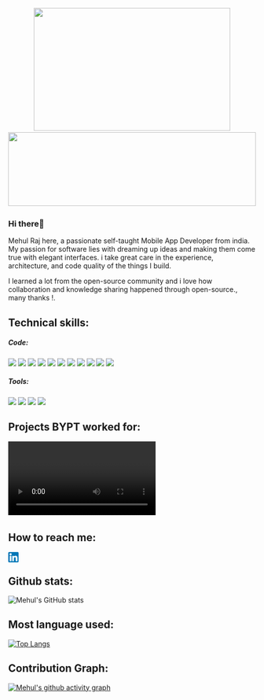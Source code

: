 <p align="center">
  <img src="https://user-images.githubusercontent.com/53267243/206183595-6d20943d-a482-4552-9384-f1c0c7407bf5.jpg" width="400" height="250">
  <img src="https://raw.githubusercontent.com/matfantinel/matfantinel/master/waves.svg" width="100%" height="150" position="absolute">
  </p>

### Hi there👋
Mehul Raj here, a passionate self-taught Mobile App Developer from india. My passion for software lies with dreaming up ideas and making them come true with elegant interfaces. i take great care in the experience, architecture, and code quality of the things I build.

I learned a lot from the open-source community and i love how collaboration and knowledge sharing happened through open-source., many thanks !.

## Technical skills:

##### Code:
<div>
<img src='https://img.shields.io/badge/react_native-%2320232a.svg?style=for-the-badge&logo=react&logoColor=%2361DAFB'/>
  <img src='https://img.shields.io/badge/iOS-000000?style=for-the-badge&logo=ios&logoColor=white'/>
  <img src='https://img.shields.io/badge/redux-%23593d88.svg?style=for-the-badge&logo=redux&logoColor=white'/>
  <img src='https://img.shields.io/badge/Android-3DDC84?style=for-the-badge&logo=android&logoColor=white'/>
  <img src='https://img.shields.io/badge/Java-ED8B00?style=for-the-badge&logo=java&logoColor=white'/>
  <img src='https://img.shields.io/badge/javascript-%23323330.svg?style=for-the-badge&logo=javascript&logoColor=%23F7DF1E'/>
  <img src='https://img.shields.io/badge/kotlin-%237F52FF.svg?style=for-the-badge&logo=kotlin&logoColor=white'/>
  <img src='https://img.shields.io/badge/Firebase-039BE5?style=for-the-badge&logo=Firebase&logoColor=white'/>
  <img src='https://img.shields.io/badge/git-%23F05033.svg?style=for-the-badge&logo=git&logoColor=white'/>
    <img src='https://img.shields.io/badge/dart-%230175C2.svg?style=for-the-badge&logo=dart&logoColor=white'/>
    <img src='https://img.shields.io/badge/Flutter-%2302569B.svg?style=for-the-badge&logo=Flutter&logoColor=white'/>
  
</div>

##### Tools:
<div>
<img src='https://img.shields.io/badge/Android%20Studio-3DDC84.svg?style=for-the-badge&logo=android-studio&logoColor=white'/>
  <img src='https://img.shields.io/badge/Visual%20Studio%20Code-0078d7.svg?style=for-the-badge&logo=visual-studio-code&logoColor=white'/>
  <img src='https://img.shields.io/badge/Xcode-007ACC?style=for-the-badge&logo=Xcode&logoColor=white'/>
  <img src='https://img.shields.io/badge/github-%23121011.svg?style=for-the-badge&logo=github&logoColor=white'/>
</div>


## Projects BYPT worked for:
<div>
<video src='https://user-images.githubusercontent.com/103916464/205277970-77c0d7a7-e182-40ca-a13a-5bda97322df4.mp4' >
</div>




## How to reach me:
<div>
<a href='https://www.linkedin.com/in/mehul-raj-930b90259'><img align='left' src='https://raw.githubusercontent.com/Ketul-BYPT/Ketul-BYPT/main/images/linkedin.png' alt='icon | LinkedIn' width='21px'/></a>
</div>
<br/>

## Github stats:
  
![Mehul's GitHub stats](https://github-readme-stats.vercel.app/api?username=MehulRajBYPTech)

## Most language used:

[![Top Langs](https://github-readme-stats.vercel.app/api/top-langs/?username=MehulRajBYPTech)](https://github.com/MehulRajBYPTech/github-readme-stats)

## Contribution Graph:
  
[![Mehul's github activity graph](https://github-readme-activity-graph.cyclic.app/graph?username=MehulRajBYPTech&bg_color=004d65&color=ffffff&line=ffffff&point=000000&area=true&hide_border=true)](https://github.com/ashutosh00710/github-readme-activity-graph)



